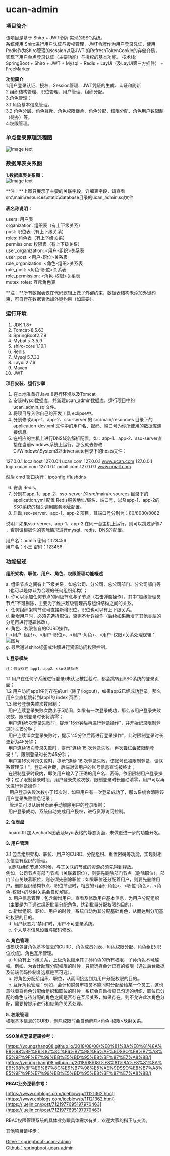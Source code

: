 # ucan-admin

### 项目简介

该项目是基于 Shiro + JWT令牌 实现的SSO系统。<br>
系统使用 Shiro进行用户认证与授权管理，JWT令牌作为用户登录凭证，使用Redis作为Shiro管理的session以及JWT 的RefreshTokenCookie的存储介质，<br>
实现了用户单点登录认证（主要功能）与授权的基本功能。
技术栈:<br>
SpringBoot + Shiro + JWT + Mysql + Redis + LayUi（及LayUi第三方插件） + FreeMarker<br>

**功能简介**<br>
1.用户登录认证、授权、Session管理、JWT凭证的生成、认证和刷新<br>
2.组织结构管理、职位管理、用户管理、组织分配。<br>
3.角色管理：<br>
	3.1 角色基本信息管理。<br>
	3.2 角色分层、角色互斥、角色权限继承、角色分配、权限分配、角色用户数限制（待办）等。<br>
4.权限管理。<br>

### 单点登录原理流程图

![Image text](https://gitee.com/mrcen/springboot-ucan-admin-sso/blob/master/sso-server/src/main/resources/static/imgs/sso-login.png)<br>



### 数据库表关系图

**1.数据库表关系图：**<br>
![Image text](https://gitee.com/mrcen/ucan-admin/raw/master/src/main/webapp/imgs/db-erd.png)<br>

**注：**上图只展示了主要的关联字段，详细表字段，请查看src\main\resources\static\database目录的ucan_admin.sql文件<br>

**表名称说明：**<br>

users: 用户表<br>
organization: 组织表（有上下级关系）<br>
post: 职位表（有上下级关系）<br>
roles: 角色表（有上下级关系）<br>
permissions: 权限表（有上下级关系）<br>
user_organization: <用户-组织>关系表<br>
user_post: <用户-职位>关系表<br>
role_organization: <角色-组织>关系表<br>
role_post: <角色-职位>关系表<br>
role_permission: <角色-权限>关系表<br>
mutex_roles: 互斥角色表<br>

**注：**所有数据表仅在代码逻辑上做了外键约束，数据表结构未添加外键约束，可自行在数据表添加外键约束（如需要）。<br>


### 运行环境

1.  JDK 1.8+
2.  Tomcat-8.5.63
3.  SpringBoot2.7.9
4.  Mybatis-3.5.9
5.  shiro-core 1.10.1
6.  Redis
7.  Mysql 5.7.33
8.  Layui 2.7.6
9.  Maven
10. JWT

**项目安装、运行步骤**

1. 在本地准备好Java 8运行环境以及Tomcat。
2. 安装Mysql数据库，并新建ucan_admin数据库，运行项目中的ucan_admin.sql文件。
3. 将项目导入你自己的开发工具 eclipse中。
4. 分别修改app-1、app-2、sso-server 的 src/main/resources 目录下的application-dev.yml 文件中的用户名、密码、端口号为你所使用的数据库连接信息。
5. 在相应的主机上进行DNS域名解析配置，如：app-1、app-2、sso-server直接在当前windows系统上运行，那么就去修改 C:\Windows\System32\drivers\etc目录下的hosts文件：

127.0.0.1 localhost
127.0.0.1 ucan.com
127.0.0.1 www.ucan.com
127.0.0.1 login.ucan.com
127.0.0.1 umall.com
127.0.0.1 www.umall.com

然后 cmd 窗口执行：ipconfig /flushdns 

6. 安装 Redis。
7. 分别在app-1、app-2、sso-server 的 src/main/resources 目录下的application.yml 配置 Redis服务地址/域名、端口号，以及app-1、app-2的SSO系统的相关调用服务地址配置。
8. 启动 sso-server、app-1、app-2 项目，其端口号分别为：80/8080/8082

说明：如果sso-server、app-1、app-2 在同一台主机上运行，则可以跳过步骤7 ，否则请根据你的实际情况进行mysql、redis、DNS的配置。

用户名：admin  密码：123456<br>
用户名：小王  密码：123456<br>


### 功能描述

**组织架构、职位、用户、角色、权限管理功能概述**<br>

a. 组织节点之间有上下级关系，如总公司、分公司、总公司部门、分公司部门等（也可以是你认为合理的任何组织架构）；<br>
b. 你可以添加任何节点的同级节点与子节点（右击弹窗操作），其中“超级管理员节点”不可删除，主要为了维护超级管理员与组织结构之间的关系。<br>
c. 任何组织架构节点可直接新增职位，职位也可以有上下级关系。<br>
d. 新增用户时，必须先选择职位，否则不允许操作（后续如果新增了其他类型的分组再进行逻辑修改）。<br>
e. 角色、权限各自的CURD操作。<br>
f. <用户-组织>、<用户-职位>、<用户-角色>、<用户-权限>关系处理逻辑：<br>
![图片](https://gitee.com/mrcen/ucan-admin/raw/master/src/main/webapp/imgs/user-role-perm.png)<br>
g. 最后通过shiro标签或注解进行资源访问权限控制。<br>

**1. 登录模块**<br>

    注：假设存在 app1、app2、sso认证系统

1.1 用户在任何子系统进行登录/未认证被拦截时，都会跳转到SSO系统的登录页面；<br>
1.2 用户访问app1任何存在的url（除了/logout），如果app2已经成功登录，那么用户会直接跳转到app1的 index 页面；<br>
1.3 账号登录失败次数限制：<br>
    &nbsp;&nbsp;用户连续登录失败次数小于5期间，如果有一次登录成功，那么该用户登录失败次数、限制登录时长将清零；<br>
    &nbsp;&nbsp;用户连续5次登录失败时，提示"15分钟后再进行登录操作"，并开始记录限制登录时长15分钟；<br>
    &nbsp;&nbsp;用户连续10次登录失败时，提示"45分钟后再进行登录操作"，此时限制登录时长更新为45分钟；<br>
    &nbsp;&nbsp;用户连续15次登录失败时，提示"连续 15 次登录失败，再次尝试会被限制登录！"，限制登录时长为45分钟；<br>
     &nbsp;&nbsp;用户第16次登录失败时，提示"连续 16 次登录失败，该账号已被限制登录，请联系管理员！"，登录被拦截，后端对该用户的账号信息查询被终止；<br>
    &nbsp;&nbsp;在限制登录时段内，即使用户输入了正确的用户名、密码，依旧限制用户登录操作；过了限制登录时段，用户登录失败次数、限制登录时长自动清零，用户可以再次进行登录操作；<br>
    &nbsp;&nbsp; 用户登录失败次数小于15次时，如果用户有一次登录成功了，那么系统会清除该用户登录失败信息记录；<br>
    &nbsp;&nbsp; 管理员可以从后台页面手动解除用户的登录限制；<br>
    &nbsp;&nbsp;用户登录成功，系统自动完成用户授权，进行资源访问控制。

**2. 仪表盘**<br>

 &nbsp;&nbsp;board.ftl 加入echarts图表及layui表格的静态页面，未做更进一步的功能开发。<br>

**3. 用户管理**<br>

3.1 包含组织架构、职位、用户的CURD、分配组织、重置密码等功能，实现对相关信息有组织的管理。<br>
&nbsp;&nbsp;a.删除组织节点的时候，与其关联的节点的资源必须先得到释放。<br>
例如，公司节点有部门节点（关联着职位），则要先删除部门节点（删除职位），部门节点关联着职位，则必须先删除职位；如果职位还分配着用户，则要先删除用户。删除组织结构节点、职位节点时，相应的<组织-角色>、<职位-角色>、<角色-权限>的映射关系会自动解除。<br>
&nbsp;&nbsp;b. 用户信息管理：包含新增用户、查看及修改用户基本信息，为用户分配组织（主要是为了通过组织批量分配角色，达到批量分配权限的目的）。<br>
&nbsp;&nbsp;c. 新增组织、职位、用户的时候，系统自动为其分配基础角色，从而达到分配基础权限的目的。<br>
&nbsp;&nbsp;d. 用户状态为“禁用”时，用户不可登录系统。<br>
&nbsp;&nbsp;e. 个人基本信息设置与密码修改。<br>

**4. 角色管理**<br>
该模块包含角色基本信息的CURD、角色成员列表、角色权限分配、角色组织(职位)分配、角色互斥管理。<br>
&nbsp;&nbsp;a. 角色有上下级关系，上级角色继承其子孙角色的所有权限，子孙角色不可越权。例如，为会计助理分配权限的时候，只能选择会计已有的权限（通过后台数据及前端代码控制复选框是否可选）。<br>
&nbsp;&nbsp;b. 将角色分配给组织、职位，从而间接达到为用户分配权限的目的。<br>
&nbsp;&nbsp;c. 互斥角色管理：例如，会计和财务审核员不能同时分配给给某一个员工，这也意味着将角色分配给组织和职位的时候，系统会自动检查已勾选的组织、职位已分配的角色与待分配的角色之间是否存在互斥关系，如果存在，则不允许此次角色分配，需要按提示进行相应角色关系处理。<br>


**5. 权限管理**<br>
权限基本信息的CURD，删除权限时会自动解除<角色-权限>映射关系。<br>

---
**SSO单点登录逻辑参考：**<br>

[https://youngzhang08.github.io/2018/08/08/%E8%81%8A%E8%81%8A%E9%98%BF%E9%87%8C%E6%B7%98%E5%AE%9DSSO%E8%B7%A8%E5%9F%9F%E7%99%BB%E5%BD%95%E8%BF%87%E7%A8%8B/](https://youngzhang08.github.io/2018/08/08/%E8%81%8A%E8%81%8A%E9%98%BF%E9%87%8C%E6%B7%98%E5%AE%9DSSO%E8%B7%A8%E5%9F%9F%E7%99%BB%E5%BD%95%E8%BF%87%E7%A8%8B/)<br>


**RBAC业务逻辑参考：**<br>

[https://www.cnblogs.com/iceblow/p/11121362.html](https://www.cnblogs.com/iceblow/p/11121362.html)<br>
[https://juejin.cn/post/7121977695197970463](https://juejin.cn/post/7121977695197970463)<br>



RBAC权限管理系统的具体业务跟具体需求有关，欢迎大家的指正与交流。<br>

其他项目请移步：

[Gitee：springboot-ucan-admin](https://gitee.com/mrcen/springboot-ucan-admin)<br>
[Github：springboot-ucan-admin](https://github.com/cenlm/springboot-ucan-admin)


